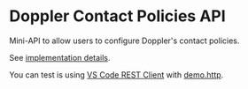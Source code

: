 # Doppler Contact Policies API

Mini-API to allow users to configure Doppler's contact policies.

See [implementation details](./docs/implementation-details.md).

You can test is using [VS Code REST Client](https://marketplace.visualstudio.com/items?itemName=humao.rest-client) with [demo.http](./demo.http).
